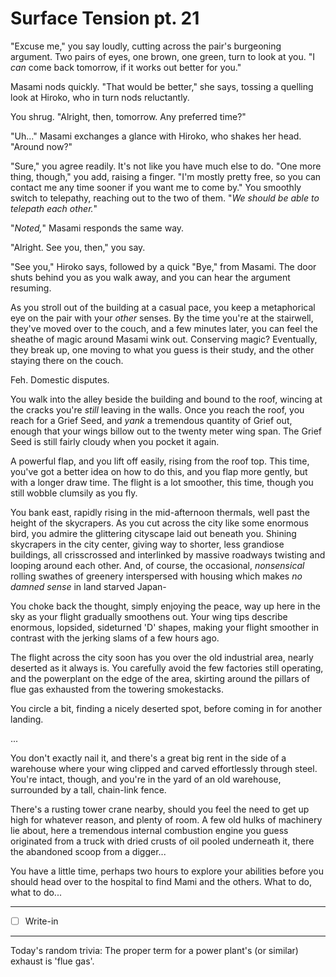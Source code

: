 # Surface Tension pt. 21

"Excuse me," you say loudly, cutting across the pair's burgeoning argument. Two pairs of eyes, one brown, one green, turn to look at you. "I *can* come back tomorrow, if it works out better for you."

Masami nods quickly. "That would be better," she says, tossing a quelling look at Hiroko, who in turn nods reluctantly.

You shrug. "Alright, then, tomorrow. Any preferred time?"

"Uh..." Masami exchanges a glance with Hiroko, who shakes her head. "Around now?"

"Sure," you agree readily. It's not like you have much else to do. "One more thing, though," you add, raising a finger. "I'm mostly pretty free, so you can contact me any time sooner if you want me to come by." You smoothly switch to telepathy, reaching out to the two of them. "*We should be able to telepath each other.*"

"*Noted,*" Masami responds the same way.

"Alright. See you, then," you say.

"See you," Hiroko says, followed by a quick "Bye," from Masami. The door shuts behind you as you walk away, and you can hear the argument resuming.

As you stroll out of the building at a casual pace, you keep a metaphorical eye on the pair with your *other* senses. By the time you're at the stairwell, they've moved over to the couch, and a few minutes later, you can feel the sheathe of magic around Masami wink out. Conserving magic? Eventually, they break up, one moving to what you guess is their study, and the other staying there on the couch.

Feh. Domestic disputes.

You walk into the alley beside the building and bound to the roof, wincing at the cracks you're *still* leaving in the walls. Once you reach the roof, you reach for a Grief Seed, and *yank* a tremendous quantity of Grief out, enough that your wings billow out to the twenty meter wing span. The Grief Seed is still fairly cloudy when you pocket it again.

A powerful flap, and you lift off easily, rising from the roof top. This time, you've got a better idea on how to do this, and you flap more gently, but with a longer draw time. The flight is a lot smoother, this time, though you still wobble clumsily as you fly.

You bank east, rapidly rising in the mid-afternoon thermals, well past the height of the skycrapers. As you cut across the city like some enormous bird, you admire the glittering cityscape laid out beneath you. Shining skycrapers in the city center, giving way to shorter, less grandiose buildings, all crisscrossed and interlinked by massive roadways twisting and looping around each other. And, of course, the occasional, *nonsensical* rolling swathes of greenery interspersed with housing which makes *no damned sense* in land starved Japan-

You choke back the thought, simply enjoying the peace, way up here in the sky as your flight gradually smoothens out. Your wing tips describe enormous, lopsided, sideturned 'D' shapes, making your flight smoother in contrast with the jerking slams of a few hours ago.

The flight across the city soon has you over the old industrial area, nearly deserted as it always is. You carefully avoid the few factories still operating, and the powerplant on the edge of the area, skirting around the pillars of flue gas exhausted from the towering smokestacks.

You circle a bit, finding a nicely deserted spot, before coming in for another landing.

...

You don't exactly nail it, and there's a great big rent in the side of a warehouse where your wing clipped and carved effortlessly through steel. You're intact, though, and you're in the yard of an old warehouse, surrounded by a tall, chain-link fence.

There's a rusting tower crane nearby, should you feel the need to get up high for whatever reason, and plenty of room. A few old hulks of machinery lie about, here a tremendous internal combustion engine you guess originated from a truck with dried crusts of oil pooled underneath it, there the abandoned scoop from a digger...

You have a little time, perhaps two hours to explore your abilities before you should head over to the hospital to find Mami and the others. What to do, what to do...

---

- [ ] Write-in

---

Today's random trivia: The proper term for a power plant's (or similar) exhaust is 'flue gas'.
